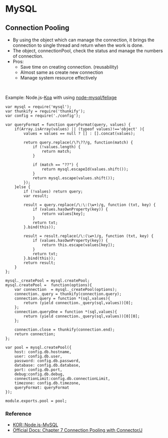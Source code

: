 # MySQL

## Connection Pooling
* By using the object which can manage the connection, it brings the connection to single thread and return when the work is done.
* The object, connectionPool, check the status and manage the numbers of connection.
* Pros:
  * Save time on creating connection. (reusability)
  * Almost same as create new connection
  * Manage system resource effectively

<br/>

Example: Node.js-[Koa](http://koajs.com/) with using [node-mysql/felixge](https://github.com/felixge/node-mysql/)
```
var mysql = require('mysql');
var thunkify = require('thunkify');
var config = require('./config');

var queryFormat = function queryFormat(query, values) {
    if(Array.isArray(values) || (typeof values)!=='object' ){
        values = values == null ? [] : [].concat(values);

        return query.replace(/\?\??/g, function(match) {
            if (!values.length) {
                return match;
            }

            if (match == "??") {
                return mysql.escapeId(values.shift());
            }
            return mysql.escape(values.shift());
        });
    }else {
        if (!values) return query;
        var result;

        result = query.replace(/\:\:(\w+)/g, function (txt, key) {
            if (values.hasOwnProperty(key)) {
                return values[key];
            }
            return txt;
        }.bind(this));

        result = result.replace(/\:(\w+)/g, function (txt, key) {
            if (values.hasOwnProperty(key)) {
                return this.escape(values[key]);
            }
            return txt;
        }.bind(this));
        return result;
    }
};

mysql._createPool = mysql.createPool;
mysql.createPool =  function(options){
    var connection  = mysql._createPool(options);
    connection._query = thunkify(connection.query);
    connection.query = function *(sql,values){
        return (yield connection._query(sql,values))[0];
    };
    connection.queryOne = function *(sql,values){
        return (yield connection._query(sql,values))[0][0];
    };

    connection.close = thunkify(connection.end);
    return connection;
};

var pool = mysql.createPool({
    host: config.db.hostname,
    user: config.db.user,
    password: config.db.password,
    database: config.db.database,
    port: config.db.port,
    debug:config.db.debug,
    connectionLimit:config.db.connectionLimit,
    timezone: config.db.timezone,
    queryFormat: queryFormat
});

module.exports.pool = pool;
```

### Reference
* [KOR::Node.js-MySQL](http://bcho.tistory.com/892)
* [Official Docs: Chapter 7 Connection Pooling with Connector/J](http://dev.mysql.com/doc/connector-j/en/connector-j-usagenotes-j2ee-concepts-connection-pooling.html)